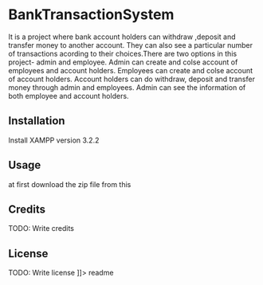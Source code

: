 
# BankTransactionSystem
It is a project where bank account holders can withdraw ,deposit and transfer money to another account. They can also see a particular number of transactions acording to their choices.There are two options in this project- admin and employee. Admin can create and colse account of employees and account holders. Employees can create and colse account of account holders. Account holders can do withdraw, deposit and transfer money through admin and employees. Admin can see the information of both employee and account holders.
## Installation
Install XAMPP version 3.2.2  
## Usage
at first download the zip file from this 

## Credits
TODO: Write credits
## License
TODO: Write license
]]></content>
  <tabTrigger>readme</tabTrigger>
